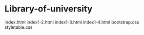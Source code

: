 # Library-of-university
index.html
index1-2.html
index1-3.html
index1-4.html
bootstrap.css
styletable.css
